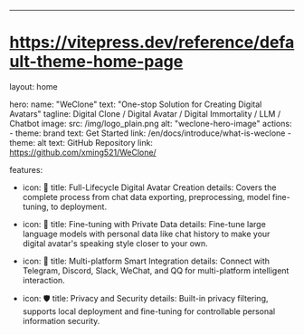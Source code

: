 ---
# https://vitepress.dev/reference/default-theme-home-page
layout: home

hero:
  name: "WeClone"
  text: "One-stop Solution for Creating Digital Avatars"
  tagline: Digital Clone / Digital Avatar / Digital Immortality / LLM / Chatbot
  image: 
    src: /img/logo_plain.png
    alt: "weclone-hero-image"
  actions:
    - theme: brand
      text: Get Started
      link: /en/docs/introduce/what-is-weclone
    - theme: alt
      text: GitHub Repository
      link: https://github.com/xming521/WeClone/

features:
  - icon: 💫 
    title: Full-Lifecycle Digital Avatar Creation
    details: Covers the complete process from chat data exporting, preprocessing, model fine-tuning, to deployment.

  - icon: 💬
    title:  Fine-tuning with Private Data
    details: Fine-tune large language models with personal data like chat history to make your digital avatar's speaking style closer to your own.

  - icon: 🔗
    title:  Multi-platform Smart Integration
    details: Connect with Telegram, Discord, Slack, WeChat, and QQ for multi-platform intelligent interaction.

  - icon: 🛡️
    title:  Privacy and Security
    details: Built-in privacy filtering, supports local deployment and fine-tuning for controllable personal information security.
